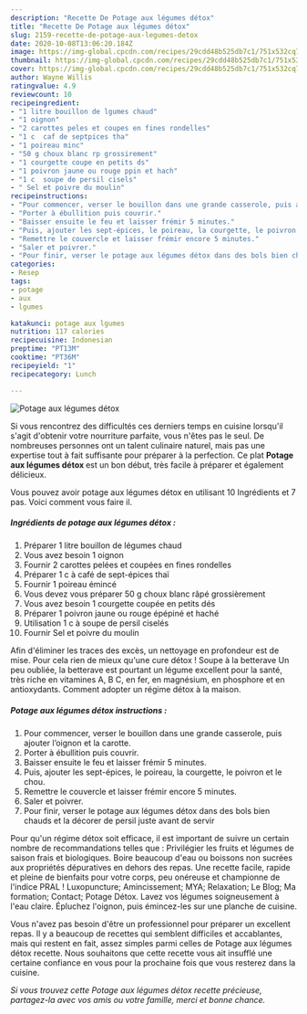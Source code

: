 ```yaml
---
description: "Recette De Potage aux légumes détox"
title: "Recette De Potage aux légumes détox"
slug: 2159-recette-de-potage-aux-legumes-detox
date: 2020-10-08T13:06:20.184Z
image: https://img-global.cpcdn.com/recipes/29cdd48b525db7c1/751x532cq70/potage-aux-legumes-detox-photo-principale-de-la-recette.jpg
thumbnail: https://img-global.cpcdn.com/recipes/29cdd48b525db7c1/751x532cq70/potage-aux-legumes-detox-photo-principale-de-la-recette.jpg
cover: https://img-global.cpcdn.com/recipes/29cdd48b525db7c1/751x532cq70/potage-aux-legumes-detox-photo-principale-de-la-recette.jpg
author: Wayne Willis
ratingvalue: 4.9
reviewcount: 10
recipeingredient:
- "1 litre bouillon de lgumes chaud"
- "1 oignon"
- "2 carottes peles et coupes en fines rondelles"
- "1 c  caf de septpices tha"
- "1 poireau minc"
- "50 g choux blanc rp grossirement"
- "1 courgette coupe en petits ds"
- "1 poivron jaune ou rouge ppin et hach"
- "1 c  soupe de persil cisels"
- " Sel et poivre du moulin"
recipeinstructions:
- "Pour commencer, verser le bouillon dans une grande casserole, puis ajouter l’oignon et la carotte."
- "Porter à ébullition puis couvrir."
- "Baisser ensuite le feu et laisser frémir 5 minutes."
- "Puis, ajouter les sept-épices, le poireau, la courgette, le poivron et le chou."
- "Remettre le couvercle et laisser frémir encore 5 minutes."
- "Saler et poivrer."
- "Pour finir, verser le potage aux légumes détox dans des bols bien chauds et la décorer de persil juste avant de servir"
categories:
- Resep
tags:
- potage
- aux
- lgumes

katakunci: potage aux lgumes 
nutrition: 117 calories
recipecuisine: Indonesian
preptime: "PT13M"
cooktime: "PT36M"
recipeyield: "1"
recipecategory: Lunch

---
```



![Potage aux légumes détox](https://img-global.cpcdn.com/recipes/29cdd48b525db7c1/751x532cq70/potage-aux-legumes-detox-photo-principale-de-la-recette.jpg)

Si vous rencontrez des difficultés ces derniers temps en cuisine lorsqu'il s'agit d'obtenir votre nourriture parfaite, vous n'êtes pas le seul. De nombreuses personnes ont un talent culinaire naturel, mais pas une expertise tout à fait suffisante pour préparer à la perfection. Ce plat <strong> Potage aux légumes détox </strong> est un bon début, très facile à préparer et également délicieux.

<!--inarticleads1-->

Vous pouvez avoir potage aux légumes détox en utilisant 10 Ingrédients et 7 pas. Voici comment vous faire il.

##### Ingrédients de potage aux légumes détox :

1. Préparer 1 litre bouillon de légumes chaud
1. Vous avez besoin 1 oignon
1. Fournir 2 carottes pelées et coupées en fines rondelles
1. Préparer 1 c à café de sept-épices thaï
1. Fournir 1 poireau émincé
1. Vous devez vous préparer 50 g choux blanc râpé grossièrement
1. Vous avez besoin 1 courgette coupée en petits dés
1. Préparer 1 poivron jaune ou rouge épépiné et haché
1. Utilisation 1 c à soupe de persil ciselés
1. Fournir  Sel et poivre du moulin


Afin d&#39;éliminer les traces des excès, un nettoyage en profondeur est de mise. Pour cela rien de mieux qu&#39;une cure détox ! Soupe à la betterave Un peu oubliée, la betterave est pourtant un légume excellent pour la santé, très riche en vitamines A, B C, en fer, en magnésium, en phosphore et en antioxydants. Comment adopter un régime détox à la maison. 

<!--inarticleads2-->

##### Potage aux légumes détox instructions :

1. Pour commencer, verser le bouillon dans une grande casserole, puis ajouter l’oignon et la carotte.
1. Porter à ébullition puis couvrir.
1. Baisser ensuite le feu et laisser frémir 5 minutes.
1. Puis, ajouter les sept-épices, le poireau, la courgette, le poivron et le chou.
1. Remettre le couvercle et laisser frémir encore 5 minutes.
1. Saler et poivrer.
1. Pour finir, verser le potage aux légumes détox dans des bols bien chauds et la décorer de persil juste avant de servir


Pour qu&#39;un régime détox soit efficace, il est important de suivre un certain nombre de recommandations telles que : Privilégier les fruits et légumes de saison frais et biologiques. Boire beaucoup d&#39;eau ou boissons non sucrées aux propriétés dépuratives en dehors des repas. Une recette facile, rapide et pleine de bienfaits pour votre corps, peu onéreuse et championne de l&#39;indice PRAL ! Luxopuncture; Amincissement; MYA; Relaxation; Le Blog; Ma formation; Contact; Potage Détox. Lavez vos légumes soigneusement à l&#39;eau claire. Épluchez l&#39;oignon, puis émincez-les sur une planche de cuisine. 

<!--inarticleads1-->

<p>
Vous n'avez pas besoin d'être un professionnel pour préparer un excellent repas. Il y a beaucoup de recettes qui semblent difficiles et accablantes, mais qui restent en fait, assez simples parmi celles de Potage aux légumes détox recette. Nous souhaitons que cette recette vous ait insufflé une certaine confiance en vous pour la prochaine fois que vous resterez dans la cuisine.
</p>

<p>
<i>Si vous trouvez cette Potage aux légumes détox recette précieuse, partagez-la avec vos amis ou votre famille, merci et bonne chance.</i>
</p>
